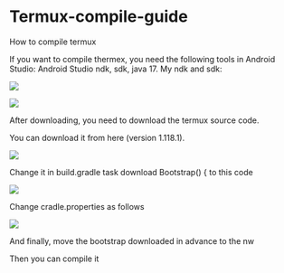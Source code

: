 # Termux-compile-guide
How to compile termux
<p>
If you want to compile thermex, you need the following tools in Android Studio: Android Studio ndk, sdk, java 17.
My ndk and sdk:
  </p>
<p><img src="https://github.com/user-attachments/assets/aef8cd79-500c-4b5a-a313-cc2a0288d161"/></p>
<p><img src="https://github.com/user-attachments/assets/bc6e5c10-7299-4d9c-aa37-2c30a2eb0c5e"/></p>

<p>After downloading, you need to download the termux source code.</p>
<p>You can download it from here (version 1.118.1).</p>
<p><img src="https://github.com/user-attachments/assets/1a2b880b-acc4-467c-803f-3fce9b1169f8"/></p>
<p>Change it in build.gradle task download Bootstrap() { to this code</p>
<p><img src="https://github.com/user-attachments/assets/91c2bbf3-8c0f-44df-813e-05d4d63175c0"/></p>
<p>Change cradle.properties as follows</p>
<p><img src="https://github.com/user-attachments/assets/3513ce62-4636-4f2a-aa44-1d537eac3291"/></p>
<p>And finally, move the bootstrap downloaded in advance to the nw</p>
<p>Then you can compile it</p>


